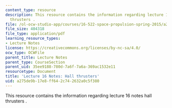```yaml
---
content_type: resource
description: This resource contains the information regarding lecture 16 notes hall
  thrusters .
file: /ol-ocw-studio-app/courses/16-522-space-propulsion-spring-2015/a275de9b17e8ff642c742632a0c5f380_MIT16_522S15_Lecture16.pdf
file_size: 404318
file_type: application/pdf
learning_resource_types:
- Lecture Notes
license: https://creativecommons.org/licenses/by-nc-sa/4.0/
ocw_type: OCWFile
parent_title: Lecture Notes
parent_type: CourseSection
parent_uid: 35ee9188-780d-7a6f-7a6a-369ac1532e11
resourcetype: Document
title: 'Lecture 16 Notes: Hall thrusters'
uid: a275de9b-17e8-ff64-2c74-2632a0c5f380
---
```

This resource contains the information regarding lecture 16 notes hall thrusters .
